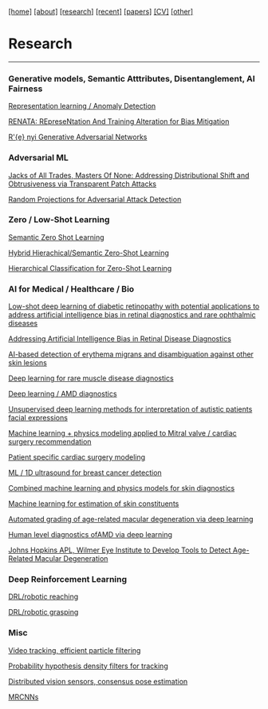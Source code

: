 [[home]](./index.html)
[[about]](./about.html)
[[research]](./research.html)
[[recent]](./news.html)
[[papers]](./papers.html)
[[CV]](./cv.html)
[[other]](./other.html)
&nbsp;&nbsp;&nbsp;&nbsp;

# Research
---

### Generative models, Semantic Atttributes, Disentanglement, AI Fairness

[Representation learning / Anomaly Detection](http://openaccess.thecvf.com/content_CVPR_2019/html/Burlina_Wheres_Wally_Now_Deep_Generative_and_Discriminative_Embeddings_for_Novelty_CVPR_2019_paper.html)

[RENATA: REpreseNtation And Training Alteration for Bias Mitigation](https://arxiv.org/pdf/2012.06387.pdf)

[R\'{e} nyi Generative Adversarial Networks](https://arxiv.org/pdf/2006.02479.pdf)

### Adversarial ML

[Jacks of All Trades, Masters Of None: Addressing Distributional Shift and Obtrusiveness via Transparent Patch Attacks](https://arxiv.org/pdf/2005.00656)

[Random Projections for Adversarial Attack Detection](https://arxiv.org/pdf/2012.06405.pdf)


### Zero / Low-Shot Learning 

[Semantic Zero Shot Learning](http://ieeexplore.ieee.org/document/7424431/)

[Hybrid Hierachical/Semantic Zero-Shot Learning](https://arxiv.org/abs/1712.03151)

[Hierarchical Classification for Zero-Shot Learning](http://ieeexplore.ieee.org/abstract/document/7986834/)



### AI for Medical / Healthcare / Bio

[Low-shot deep learning of diabetic retinopathy with potential applications to address artificial intelligence bias in retinal diagnostics and rare ophthalmic diseases](https://jamanetwork.com/journals/jamaophthalmology/article-abstract/2770184)

[Addressing Artificial Intelligence Bias in Retinal Disease Diagnostics](https://arxiv.org/pdf/2004.13515.pdf)

[AI-based detection of erythema migrans and disambiguation against other skin lesions](https://www.sciencedirect.com/science/article/pii/S0010482520303085)

[Deep learning for rare muscle disease diagnostics](http://journals.plos.org/plosone/article?id=10.1371/journal.pone.0184059)

[Deep learning / AMD diagnostics](http://ieeexplore.ieee.org/abstract/document/7493240/)

[Unsupervised deep learning methods for interpretation of autistic patients facial expressions]()

[Machine learning + physics modeling applied to Mitral valve / cardiac surgery recommendation](https://link.springer.com/chapter/10.1007/978-3-642-13711-2_13#page-1)

[Patient specific cardiac surgery modeling](https://www.ncbi.nlm.nih.gov/pmc/articles/PMC3760036/)

[ML / 1D ultrasound for breast cancer detection]()

[Combined machine learning and physics models for skin diagnostics](http://www.ncbi.nlm.nih.gov/pubmed/25561244)

[Machine learning for estimation of skin constituents](https://www.spiedigitallibrary.org/journals/Journal-of-Biomedical-Optics/volume-18/issue-5/057008/Estimating-physiological-skin-parameters-from-hyperspectral-signatures/10.1117/1.JBO.18.5.057008.short)


[Automated grading of age-related macular degeneration via deep learning](https://jamanetwork.com/journals/jamaophthalmology/fullarticle/2654969?guestAccessKey=8b7d58b3-4316-4721-9de5-5dec5d3bc62d)

[Human level diagnostics ofAMD via deep learning](http://www.sciencedirect.com/science/article/pii/S0010482517300240)

[Johns Hopkins APL, Wilmer Eye Institute to Develop Tools to Detect Age-Related Macular Degeneration](http://www.jhuapl.edu/newscenter/pressreleases/2015/150901.asp)

### Deep Reinforcement Learning

[DRL/robotic reaching](http://openaccess.thecvf.com/content_cvpr_2017_workshops/w5/papers/Katyal_Leveraging_Deep_Reinforcement_CVPR_2017_paper.pdf)

[DRL/robotic grasping](https://www.cs.jhu.edu/~areiter/JHU/Publications_files/2017-nips-drl.pdf)

### Misc
[Video tracking, efficient particle filtering](http://ieeexplore.ieee.org/document/5443441/)

[Probability hypothesis density filters for tracking](http://fusion.isif.org/proceedings/fusion09CD/data/papers/0115.pdf)


[Distributed vision sensors, consensus pose estimation](http://icwww.epfl.ch/~jorstad/Files/Distributed_Consensus_on_Camera_Pose.pdf)


[MRCNNs](http://ieeexplore.ieee.org/abstract/document/7900179/) 